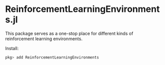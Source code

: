 # ReinforcementLearningEnvironments.jl

This package serves as a one-stop place for different kinds of reinforcement learning environments.

Install:

```julia
pkg> add ReinforcementLearningEnvironments
```
